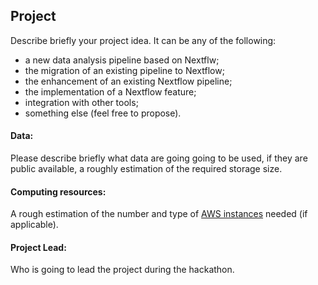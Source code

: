 ## Project

Describe briefly your project idea. It can be any of the following:
* a new data analysis pipeline based on Nextflw;
* the migration of an existing pipeline to Nextflow; 
* the enhancement of an existing Nextflow pipeline;
* the implementation of a Nextflow feature;
* integration with other tools;
* something else (feel free to propose).

#### Data:

Please describe briefly what data are going going to be used, if they are public available, 
a roughly estimation of the required storage size. 

#### Computing resources:

A rough estimation of the number and type of [AWS instances](https://aws.amazon.com/ec2/instance-types/) needed (if applicable).

#### Project Lead:

Who is going to lead the project during the hackathon.
